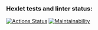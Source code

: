 ### Hexlet tests and linter status:
[![Actions Status](https://github.com/fasunareuu/frontend-project-44/actions/workflows/hexlet-check.yml/badge.svg)](https://github.com/fasunareuu/frontend-project-44/actions)
[![Maintainability](https://api.codeclimate.com/v1/badges/2159b35075ea6e79c7c2/maintainability)](https://codeclimate.com/github/ultra59/frontend-project-44/maintainability)